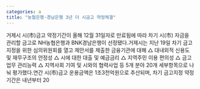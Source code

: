 ```yaml
---
categories: a
title: "농협은행·경남은행 3년 더 시금고 약정체결"
---
```

거제시 시(市)금고 약정기간이 올해 12월 31일자로 만료됨에 따라 차기 시(市) 자금을 관리할 금고로 NH농협은행과 BNK경남은행이 선정됐다.거제시는 지난 19일 차기 금고 지정을 위한 심의위원회를 열고 제안서를 제출한 금융기관에 대해 △ 대내외적 신용도 및 재무구조의 안정성 △ 시에 대한 대출 및 예금금리 △ 지역주민 이용 편의성 △ 금고업무 관리능력 △ 지역사회 기여 및 시와의 협력사업 등 5개 분야 20개 세부항목으로 나눠 평가했다.연간 시(市)금고 운용금액은 1조3천억원으로 추산되며, 차기 금고지정 약정기간은 내년부터 20